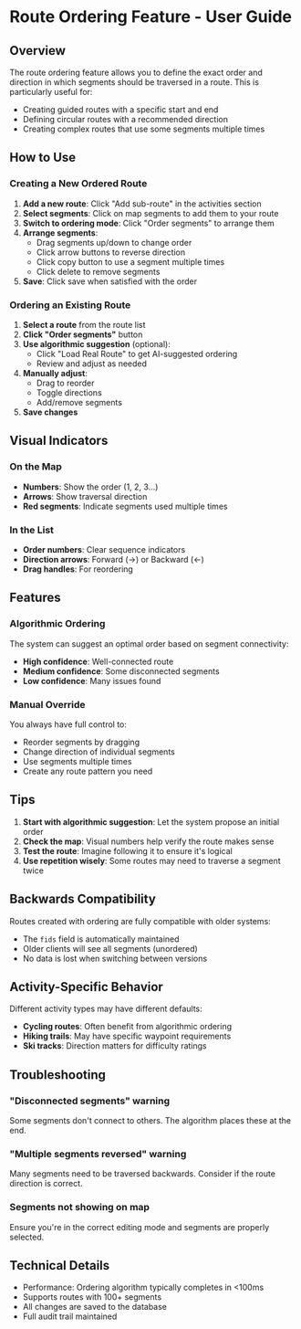 # Route Ordering Feature - User Guide

## Overview

The route ordering feature allows you to define the exact order and direction in which segments should be traversed in a route. This is particularly useful for:
- Creating guided routes with a specific start and end
- Defining circular routes with a recommended direction
- Creating complex routes that use some segments multiple times

## How to Use

### Creating a New Ordered Route

1. **Add a new route**: Click "Add sub-route" in the activities section
2. **Select segments**: Click on map segments to add them to your route
3. **Switch to ordering mode**: Click "Order segments" to arrange them
4. **Arrange segments**:
   - Drag segments up/down to change order
   - Click arrow buttons to reverse direction
   - Click copy button to use a segment multiple times
   - Click delete to remove segments
5. **Save**: Click save when satisfied with the order

### Ordering an Existing Route

1. **Select a route** from the route list
2. **Click "Order segments"** button
3. **Use algorithmic suggestion** (optional):
   - Click "Load Real Route" to get AI-suggested ordering
   - Review and adjust as needed
4. **Manually adjust**:
   - Drag to reorder
   - Toggle directions
   - Add/remove segments
5. **Save changes**

## Visual Indicators

### On the Map
- **Numbers**: Show the order (1, 2, 3...)
- **Arrows**: Show traversal direction
- **Red segments**: Indicate segments used multiple times

### In the List
- **Order numbers**: Clear sequence indicators
- **Direction arrows**: Forward (→) or Backward (←)
- **Drag handles**: For reordering

## Features

### Algorithmic Ordering
The system can suggest an optimal order based on segment connectivity:
- **High confidence**: Well-connected route
- **Medium confidence**: Some disconnected segments
- **Low confidence**: Many issues found

### Manual Override
You always have full control to:
- Reorder segments by dragging
- Change direction of individual segments
- Use segments multiple times
- Create any route pattern you need

## Tips

1. **Start with algorithmic suggestion**: Let the system propose an initial order
2. **Check the map**: Visual numbers help verify the route makes sense
3. **Test the route**: Imagine following it to ensure it's logical
4. **Use repetition wisely**: Some routes may need to traverse a segment twice

## Backwards Compatibility

Routes created with ordering are fully compatible with older systems:
- The `fids` field is automatically maintained
- Older clients will see all segments (unordered)
- No data is lost when switching between versions

## Activity-Specific Behavior

Different activity types may have different defaults:
- **Cycling routes**: Often benefit from algorithmic ordering
- **Hiking trails**: May have specific waypoint requirements
- **Ski tracks**: Direction matters for difficulty ratings

## Troubleshooting

### "Disconnected segments" warning
Some segments don't connect to others. The algorithm places these at the end.

### "Multiple segments reversed" warning
Many segments need to be traversed backwards. Consider if the route direction is correct.

### Segments not showing on map
Ensure you're in the correct editing mode and segments are properly selected.

## Technical Details

- Performance: Ordering algorithm typically completes in <100ms
- Supports routes with 100+ segments
- All changes are saved to the database
- Full audit trail maintained
